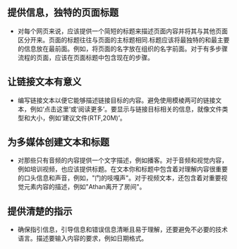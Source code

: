 ## 提供信息，独特的页面标题
* 对每个网页来说，应该提供一个简短的标题来描述页面内容并将其与其他页面区分开来。页面的标题往往与页面的主标题相同.标题应该将最独特的和最主要的信息放在最前面。例如，将页面的名字放在组织的名字前面。对于有多步骤流程的页面，应该在页面标题中包含现在的步骤。

## 让链接文本有意义
* 编写链接文本以便它能够描述链接目标的内容。避免使用模棱两可的链接文本，例如‘点击这里’或‘阅读更多’。要显示与链接目标相关的信息，就像文件类型和大小，例如‘建议文件(RTF,20M)’。

## 为多媒体创建文本和标题
* 对那些只有音频的内容提供一个文字描述，例如播客。对于音频和视觉内容，例如培训视频，也应该提供标题。在文本你和标题中包含着对理解内容很重要的口头信息和声音，例如，"门的吱嘎声"。对于视频文本，还包含着对重要视觉元素内容的描述，例如"Athan离开了房间"。

## 提供清楚的指示
* 确保指引信息，引导信息和错误信息清晰且易于理解，还要避免不必要的技术语言。描述要输入内容的要求，例如日期格式。
